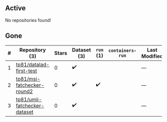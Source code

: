 ## Active
No repositories found!

## Gone
| # | Repository (3) | Stars | Dataset (3) | `run` (1) | `containers-run` | Last Modified |
| --- | --- | --- | --- | --- | --- | --- |
| 1 | [tp81/datalad-first-test](https://github.com/tp81/datalad-first-test) | 0 | :heavy_check_mark: |  |  | — |
| 2 | [tp81/msi-fatchecker-round2](https://github.com/tp81/msi-fatchecker-round2) | 0 | :heavy_check_mark: | :heavy_check_mark: |  | — |
| 3 | [tp81/umii-fatchecker-dataset](https://github.com/tp81/umii-fatchecker-dataset) | 0 | :heavy_check_mark: |  |  | — |
